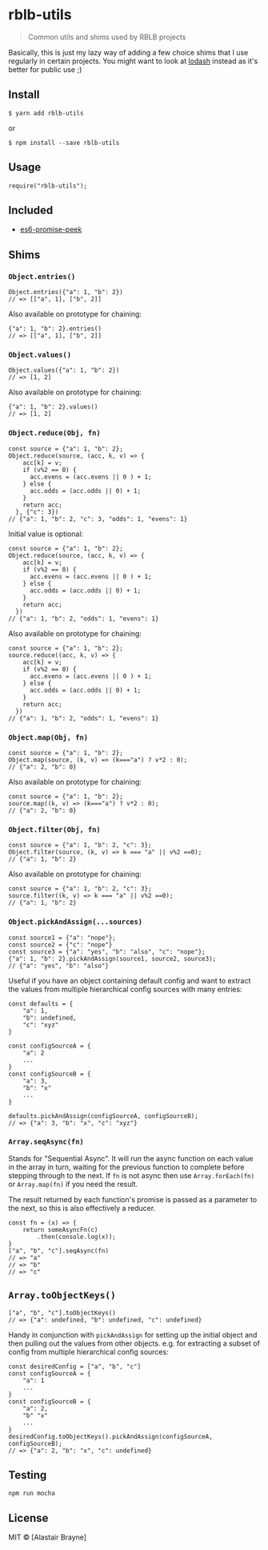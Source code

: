 # rblb-utils 

> Common utils and shims used by RBLB projects

Basically, this is just my lazy way of adding a few choice shims that I use regularly in certain projects. You might want to look at [lodash](https://lodash.com) instead as it's better for public use ;)


## Install

```
$ yarn add rblb-utils
```

or

```
$ npm install --save rblb-utils
```

## Usage

```
require("rblb-utils");
```

## Included

* [es6-promise-peek](https://github.com/perchten/es6-promise-peek)


## Shims


### `Object.entries()`

```
Object.entries({"a": 1, "b": 2}) 
// => [["a", 1], ["b", 2]]
```

Also available on prototype for chaining:

```
{"a": 1, "b": 2}.entries() 
// => [["a", 1], ["b", 2]]
```

### `Object.values()`

```
Object.values({"a": 1, "b": 2})
// => [1, 2]
```

Also available on prototype for chaining:

```
{"a": 1, "b": 2}.values() 
// => [1, 2]
```

### `Object.reduce(Obj, fn)`

```
const source = {"a": 1, "b": 2};
Object.reduce(source, (acc, k, v) => {
    acc[k] = v;
    if (v%2 == 0) {
      acc.evens = (acc.evens || 0 ) + 1;
    } else {
      acc.odds = (acc.odds || 0) + 1;
    }
    return acc;
  }, {"c": 3})
// {"a": 1, "b": 2, "c": 3, "odds": 1, "evens": 1} 
```

Initial value is optional:

```
const source = {"a": 1, "b": 2};
Object.reduce(source, (acc, k, v) => {
    acc[k] = v;
    if (v%2 == 0) {
      acc.evens = (acc.evens || 0 ) + 1;
    } else {
      acc.odds = (acc.odds || 0) + 1;
    }
    return acc;
  })
// {"a": 1, "b": 2, "odds": 1, "evens": 1} 
```

Also available on prototype for chaining:

```
const source = {"a": 1, "b": 2};
source.reduce((acc, k, v) => {
    acc[k] = v;
    if (v%2 == 0) {
      acc.evens = (acc.evens || 0 ) + 1;
    } else {
      acc.odds = (acc.odds || 0) + 1;
    }
    return acc;
  })
// {"a": 1, "b": 2, "odds": 1, "evens": 1} 
```


### `Object.map(Obj, fn)`

```
const source = {"a": 1, "b": 2};
Object.map(source, (k, v) => (k==="a") ? v*2 : 0);
// {"a": 2, "b": 0}
```

Also available on prototype for chaining:

```
const source = {"a": 1, "b": 2};
source.map((k, v) => (k==="a") ? v*2 : 0);
// {"a": 2, "b": 0}
```

### `Object.filter(Obj, fn)`

```
const source = {"a": 1, "b": 2, "c": 3};
Object.filter(source, (k, v) => k === "a" || v%2 ==0);
// {"a": 1, "b": 2}
```

Also available on prototype for chaining:

```
const source = {"a": 1, "b": 2, "c": 3};
source.filter((k, v) => k === "a" || v%2 ==0);
// {"a": 1, "b": 2}
```


### `Object.pickAndAssign(...sources)`

```
const source1 = {"a": "nope"};
const source2 = {"c": "nope"}
const source3 = {"a": "yes", "b": "also", "c": "nope"};
{"a": 1, "b": 2}.pickAndAssign(source1, source2, source3);
// {"a": "yes", "b": "also"}
```

Useful if you have an object containing default config and want to extract the values from multiple hierarchical config sources with many entries:

```
const defaults = {
    "a": 1,
    "b": undefined,
    "c": "xyz"
}

const configSourceA = {
    "a": 2
    ...
}
const configSourceB = {
    "a": 3,
    "b": "x"
    ...
}

defaults.pickAndAssign(configSourceA, configSourceB);
// => {"a": 3, "b": "x", "c": "xyz"}
```


### `Array.seqAsync(fn)`

Stands for "Sequential Async". It will run the async function on each value in the array in turn, waiting for the previous function to complete before stepping through to the next. If `fn` is not async then use `Array.forEach(fn)` or `Array.map(fn)` if you need the result.

The result returned by each function's promise is passed as a parameter to the next, so this is also effectively a reducer.

```
const fn = (x) => {
    return someAsyncFn(c)
        .then(console.log(x));
}
["a", "b", "c"].seqAsync(fn)
// => "a"
// => "b"
// => "c"
```

## `Array.toObjectKeys()`

```
["a", "b", "c"].toObjectKeys()
// => {"a": undefined, "b": undefined, "c": undefined}
```

Handy in conjunction with `pickAndAssign` for setting up the initial object and then pulling out the values from other objects. e.g. for extracting a subset of config from multiple hierarchical config sources:

```
const desiredConfig = ["a", "b", "c"]
const configSourceA = {
    "a": 1 
    ...   
}
const configSourceB = {
    "a": 2,
    "b" "x"
    ...
}
desiredConfig.toObjectKeys().pickAndAssign(configSourceA, configSourceB);
// => {"a": 2, "b": "x", "c": undefined}
```

## Testing

```
npm run mocha
```

## License

MIT © [Alastair Brayne]
